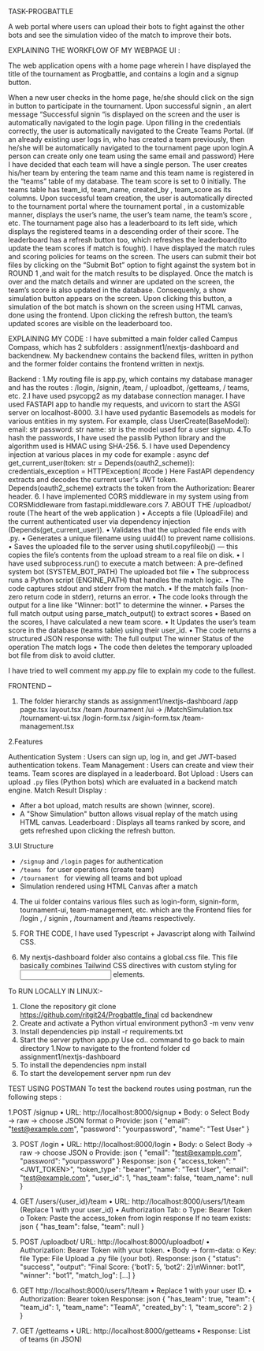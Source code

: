 TASK-PROGBATTLE

A web portal where users can upload their bots to fight against the other bots and see the simulation video of the match to improve their bots.

EXPLAINING THE WORKFLOW OF MY WEBPAGE UI :

The web application opens with a home page wherein I have displayed the title of the tournament as Progbattle, and contains a login and a signup button.

When a new user checks in the home page, he/she should click on the sign in button to participate in the tournament. 
Upon successful signin , an alert message “Successful signin “is displayed on the screen and the user is automatically navigated to the login page. 
Upon filling in the credentials correctly, the user is automatically navigated to the Create Teams Portal.
(If an already existing user logs in, who has created a team previously, then he/she will be automatically navigated to the tournament page upon login.A person can create only one team using the same email and password)
Here I have decided that each team will have a single person. The user creates his/her team by entering the team name and this team name is registered in the “teams” table of my database. 
The team score is set to 0 initially. The teams table has team_id, team_name, created_by , team_score as its columns.
Upon successful team creation, the user is automatically directed to the tournament portal where the tournament portal , in a customizable manner,  displays the user’s name, the user’s team name, the team’s score , etc. 
The tournament page also has a leaderboard to its left side, which displays the registered teams in a descending order of their score. 
The leaderboard has a refresh button too, which refreshes the leaderboard(to update the team scores if match is fought). 
I have displayed the match rules and scoring policies for teams on the screen.
The users can submit their bot files by clicking on the “Submit Bot” option to fight against  the system bot in ROUND 1 ,and wait for the match results to be displayed. 
Once the match is over and the match details and winner are updated on the screen, the team’s score is also updated in the database. 
Consequenly, a show simulation button appears on the screen. Upon clicking this button, a simulation of the bot match is shown on the screen using HTML canvas, done using the frontend.
Upon clicking the refresh button, the team’s updated scores are visible on the leaderboard too.

EXPLAINING MY CODE : 
I have submitted a main folder called Campus Compass, which has 2 subfolders : assignment1/nextjs-dashboard and backendnew. 
My backendnew contains the backend files, written in python and the former folder contains the frontend written in nextjs. 

Backend : 
1.My routing file is app.py, which contains my database manager and has the routes :
/login, /signin, /team, / uploadbot, /getteams, / teams, etc.
2.I have used psycopg2 as my database connection manager. I have used FASTAPI app to handle my requests, and uvicorn to start the ASGI server on localhost-8000. 
3.I have used pydantic Basemodels as models for various entities in my system. For example, class UserCreate(BaseModel): 
    email: str
    password: str
    name: str
is the model used for a user signup. 
4.To hash the passwords, I have used the passlib Python library and the algorithm used is HMAC using SHA-256.
5. I have used Dependency injection at various places in my code for example : 
async def get_current_user(token: str = Depends(oauth2_scheme)): 
    credentials_exception = HTTPException(
#code )
Here FastAPI dependency extracts and decodes the current user's JWT token. Depends(oauth2_scheme) extracts the token from the Authorization: Bearer header.
6. I have implemented CORS middleware in my system using from CORSMiddleware from fastapi.middleware.cors 
7. ABOUT THE /uploadbot/ route (The heart of the web application )
•	Accepts a file (UploadFile) and the current authenticated user via dependency injection (Depends(get_current_user)).
•	Validates that the uploaded file ends with .py.
•	Generates a unique filename using uuid4() to prevent name collisions.
•	Saves the uploaded file to the server using shutil.copyfileobj() — this copies the file’s contents from the upload stream to a real file on disk.
•	I have used subprocess.run() to execute a match between:
       A pre-defined system bot (SYSTEM_BOT_PATH)
The uploaded bot file
•	The subprocess runs a Python script (ENGINE_PATH) that handles the match logic.
•	The code captures stdout and stderr from the match.
•	If the match fails (non-zero return code in stderr), returns an error.
• The code looks through the output for a line like "Winner: bot1" to determine the winner.
•	Parses the full match output using parse_match_output() to extract scores
•	Based on the scores, I have calculated a new team score.
•	It Updates the user’s team score in the database (teams table) using their user_id.
•	The code returns a structured JSON response with:
The full output
The winner
Status of the operation
The match logs
•	The code then deletes the temporary uploaded bot file from disk to avoid clutter.

I have tried to well comment my app.py file to explain my code to the fullest.

FRONTEND – 
1.	The folder hierarchy stands as 
assignment1/nextjs-dashboard
          /app
  	           page.tsx
  	           layout.tsx 
               /team
               /tournament
               /ui ->    /MatchSimulation.tsx
                         /tournament-ui.tsx
                         /login-form.tsx 
                         /sigin-form.tsx
                         /team-management.tsx
  	
2.Features

Authentication System : Users can sign up, log in, and get JWT-based authentication tokens.
Team Management : Users can create and view their teams. Team scores are displayed in a leaderboard.
Bot Upload : Users can upload `.py` files (Python bots) which are evaluated in a backend match engine.
Match Result Display :
  - After a bot upload, match results are shown (winner, score).
  - A "Show Simulation" button allows visual replay of the match using HTML canvas.
Leaderboard : Displays all teams ranked by score, and gets refreshed upon clicking the refresh button.

3.UI Structure

- `/signup` and `/login` pages for authentication
- `/teams ` for user operations (create team)
- `/tournament ` for viewing all teams and bot upload
- Simulation rendered using  HTML Canvas after a match
  
4.	The ui folder contains various files such as login-form, signin-form, tournament-ui, team-management, etc. which are the Frontend files for /login , / signin , /tournament and /teams respectively.
5.	FOR THE CODE, I have used Typescript + Javascript along with Tailwind CSS. 

6.	My nextjs-dashboard folder also contains a global.css file. This file basically combines Tailwind CSS directives with custom styling for <input type="number"> elements.


To RUN LOCALLY IN LINUX:-

1. Clone the repository
git clone https://github.com/ritgit24/Progbattle_final
cd backendnew
 2. Create and activate a Python virtual environment
python3 -m venv venv
3. Install dependencies
pip install -r requirements.txt 
4. Start the server
python app.py
Use cd.. command to go back to main directory
1.Now to navigate to the frontend folder
   cd assignment1/nextjs-dashboard
2. To install the dependencies 
   npm install  
3. To  start the developement server
   npm run dev 

TEST USING POSTMAN 
To test the backend routes using postman, run the following steps :

1.POST /signup
•	URL: http://localhost:8000/signup
•	Body:
o	Select Body → raw → choose JSON format
o	Provide:
json
{
  "email": "test@example.com",
  "password": "yourpassword",
  "name": "Test User"
}

3. POST /login
•	URL: http://localhost:8000/login
•	Body:
o	Select Body → raw → choose JSON
o	Provide:
json
{
  "email": "test@example.com",
  "password": "yourpassword"
}
Response: json
{
  "access_token": "<JWT_TOKEN>",
  "token_type": "bearer",
  "name": "Test User",
  "email": "test@example.com",
  "user_id": 1,
  "has_team": false,
  "team_name": null
}

4. GET /users/{user_id}/team
•	URL:  http://localhost:8000/users/1/team  (Replace 1 with your user_id)
•	Authorization Tab:
o	Type: Bearer Token
o	Token: Paste the access_token from login response
If no team exists:
json
{
  "has_team": false,
  "team": null
}

5. POST /uploadbot/
URL:  http://localhost:8000/uploadbot/
•	Authorization: Bearer Token with your token.
•	Body → form-data:
o	Key: file
  Type: File
	Upload a .py file (your bot).
 Response: json
{
  "status": "success",
  "output": "Final Score: {'bot1': 5, 'bot2': 2}\nWinner: bot1",
  "winner": "bot1",
  "match_log": [...]
}

6.	GET  http://localhost:8000/users/1/team
•	Replace 1 with your user ID.
•	Authorization: Bearer token
Response: json
{
  "has_team": true,
  "team": {
    "team_id": 1,
    "team_name": "TeamA",
    "created_by": 1,
    "team_score": 2
  }
}

7. GET /getteams
•	URL: http://localhost:8000/getteams
•	Response: List of teams (in JSON)







